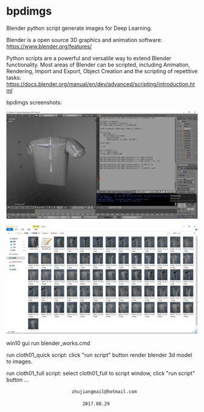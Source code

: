 # bpdimgs
  Blender python script generate images for Deep Learning.

  Blender is a open source 3D graphics and animation software: https://www.blender.org/features/

  Python scripts are a powerful and versatile way to extend Blender functionality. 
  Most areas of Blender can be scripted, including Animation, Rendering, Import and Export, 
  Object Creation and the scripting of repetitive tasks: 
  https://docs.blender.org/manual/en/dev/advanced/scripting/introduction.html

  bpdimgs screenshots:

  ![](bpdimgs.png)

  ![](bpdimgs_works.png)

  win10 gui run blender_works.cmd

  run cloth01_quick script: click "run script" button render blender 3d model to images.

  run cloth01_full script: select cloth01_full to script window, click "run script" button ...

  							zhujiangmail@hotmail.com

  								2017.08.29


  
